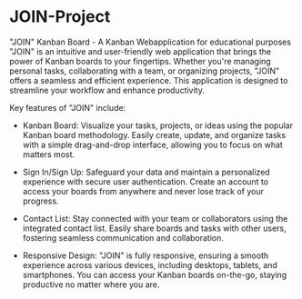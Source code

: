# JOIN-Project
"JOIN" Kanban Board - A Kanban Webapplication for educational purposes
"JOIN" is an intuitive and user-friendly web application that brings the power of Kanban boards to your fingertips. Whether you're managing personal tasks, collaborating with a team, or organizing projects, "JOIN" offers a seamless and efficient experience. This application is designed to streamline your workflow and enhance productivity.

Key features of "JOIN" include:

 - Kanban Board: Visualize your tasks, projects, or ideas using the popular Kanban board methodology. Easily create, update, and organize tasks with a simple drag-and-drop interface, allowing you to focus on what matters most.

 - Sign In/Sign Up: Safeguard your data and maintain a personalized experience with secure user authentication. Create an account to access your boards from anywhere and never lose track of your progress.

 - Contact List: Stay connected with your team or collaborators using the integrated contact list. Easily share boards and tasks with other users, fostering seamless communication and collaboration.

 - Responsive Design: "JOIN" is fully responsive, ensuring a smooth experience across various devices, including desktops, tablets, and smartphones. You can access your Kanban boards on-the-go, staying productive no matter where you are.
